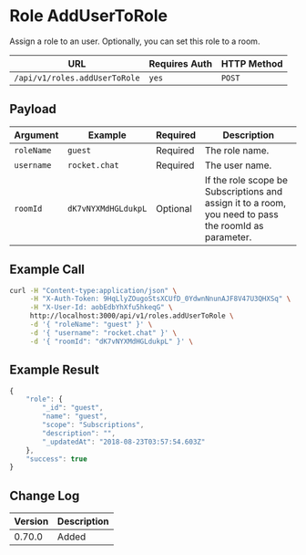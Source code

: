 # Role AddUserToRole

Assign a role to an user. Optionally, you can set this role to a room.

| URL                           | Requires Auth | HTTP Method |
| ----------------------------- | ------------- | ----------- |
| `/api/v1/roles.addUserToRole` | `yes`         | `POST`      |

## Payload

| Argument   | Example             | Required | Description                                                                                           |
| ---------- | ------------------- | -------- | ----------------------------------------------------------------------------------------------------- |
| `roleName` | `guest`             | Required | The role name.                                                                                        |
| `username` | `rocket.chat`       | Required | The user name.                                                                                        |
| `roomId`   | `dK7vNYXMdHGLdukpL` | Optional | If the role scope be Subscriptions and assign it to a room, you need to pass the roomId as parameter. |

## Example Call

```bash
curl -H "Content-type:application/json" \
     -H "X-Auth-Token: 9HqLlyZOugoStsXCUfD_0YdwnNnunAJF8V47U3QHXSq" \
     -H "X-User-Id: aobEdbYhXfu5hkeqG" \
     http://localhost:3000/api/v1/roles.addUserToRole \
     -d '{ "roleName": "guest" }' \
     -d '{ "username": "rocket.chat" }' \
     -d '{ "roomId": "dK7vNYXMdHGLdukpL" }' \
```

## Example Result

```javascript
{
    "role": {
        "_id": "guest",
        "name": "guest",
        "scope": "Subscriptions",
        "description": "",
        "_updatedAt": "2018-08-23T03:57:54.603Z"
    },
    "success": true
}
```

## Change Log

| Version | Description |
| ------- | ----------- |
| 0.70.0  | Added       |
